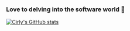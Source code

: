### Love to delving into the software world 👋

[![Cirly's GitHub stats](https://github-readme-stats.vercel.app/api?username=lhs5323&theme=radical)](https://github.com/lhs5323/github-readme-stats)


<!--
**lhs5323/lhs5323** is a ✨ _special_ ✨ repository because its `README.md` (this file) appears on your GitHub profile.

Here are some ideas to get you started:

- 🔭 I’m currently working on ...
- 🌱 I’m currently learning ...
- 👯 I’m looking to collaborate on ...
- 🤔 I’m looking for help with ...
- 💬 Ask me about ...
- 📫 How to reach me: ...
- 😄 Pronouns: ...
- ⚡ Fun fact: ...
-->
